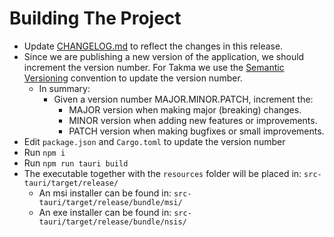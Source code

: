 # Building The Project
- Update [CHANGELOG.md](../CHANGELOG.md) to reflect the changes in this release.
- Since we are publishing a new version of the application, we should increment the version number. For Takma we use the [Semantic Versioning](https://semver.org/) convention to update the version number.
    - In summary:
      - Given a version number MAJOR.MINOR.PATCH, increment the:
        - MAJOR version when making major (breaking) changes.
        - MINOR version when adding new features or improvements.
        - PATCH version when making bugfixes or small improvements.
- Edit `package.json` and `Cargo.toml` to update the version number
- Run `npm i`
- Run `npm run tauri build`
- The executable together with the `resources` folder will be placed in: `src-tauri/target/release/`
  - An msi installer can be found in: `src-tauri/target/release/bundle/msi/`
  - An exe installer can be found in: `src-tauri/target/release/bundle/nsis/`